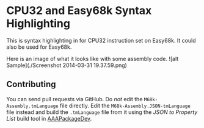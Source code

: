 # CPU32 and Easy68k Syntax Highlighting
This is syntax highlighting in for CPU32 instruction set on Easy68k. It could
also be used for Easy68k.

Here is an image of what it looks like with some assembly code.
![alt Sample](./Screenshot 2014-03-31 19.37.59.png)

## Contributing

You can send pull requests via GitHub. Do *not* edit the
`M68k-Assembly.tmLanguage` file directly. Edit the
`M68k-Assembly.JSON-tmLanguage` file instead and build the `.tmLanguage` file
from it using the _JSON to Property List_ build tool in
[AAAPackageDev](https://github.com/SublimeText/AAAPackageDev).